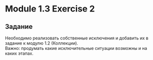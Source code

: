 # Module 1.3 Exercise 2

## Задание
<p>
Необходимо реализовать собственные исключения и добавить их в задание к модулю 1.2 (Коллекции). <br>
    Важно: продумать какие исключительные ситуации возможны и на каких этапах.
</p>